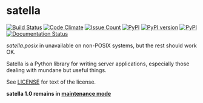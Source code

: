 satella
========
[![Build Status](https://travis-ci.org/piotrmaslanka/satella.svg)](https://travis-ci.org/piotrmaslanka/satella)
[![Code Climate](https://codeclimate.com/github/piotrmaslanka/satella/badges/gpa.svg)](https://codeclimate.com/github/piotrmaslanka/satella)
[![Issue Count](https://codeclimate.com/github/piotrmaslanka/satella/badges/issue_count.svg)](https://codeclimate.com/github/piotrmaslanka/satella)
[![PyPI](https://img.shields.io/pypi/pyversions/satella.svg)]()
[![PyPI version](https://badge.fury.io/py/satella.svg)](https://badge.fury.io/py/satella)
[![PyPI](https://img.shields.io/pypi/implementation/satella.svg)]()
[![Documentation Status](https://readthedocs.org/projects/satella/badge/?version=latest)](http://satella.readthedocs.io/en/latest/?badge=latest)

_satella.posix_ in unavailable on non-POSIX systems, but the rest should work OK.

Satella is a Python library for writing server applications, especially those dealing with mundane but useful things.

See [LICENSE](LICENSE) for text of the license.

**satella 1.0 remains in [maintenance mode](https://github.com/piotrmaslanka/satella/tree/satella1.0)**

